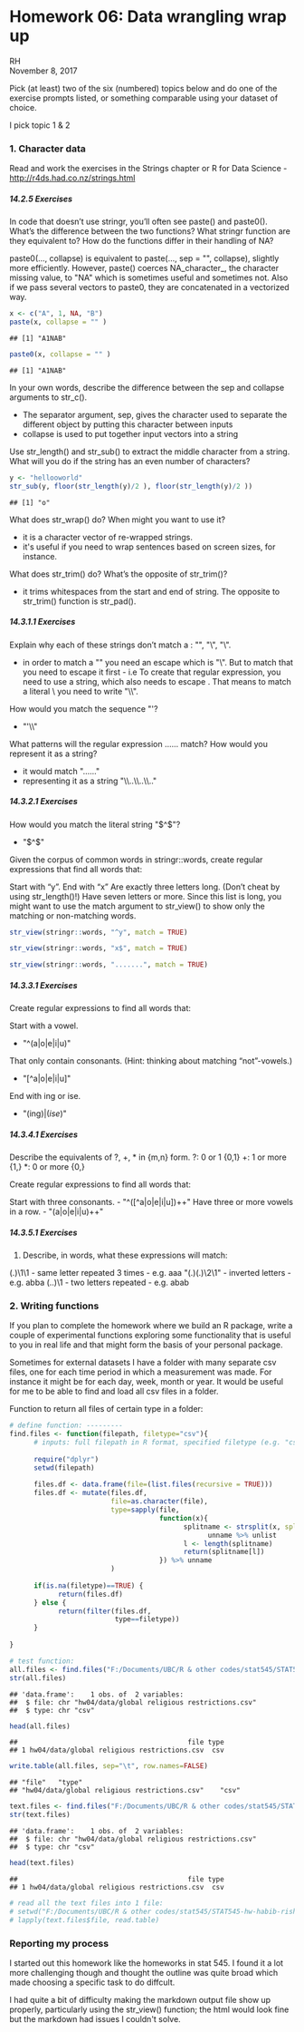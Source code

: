 # Homework 06: Data wrangling wrap up
RH  
November 8, 2017  




Pick (at least) two of the six (numbered) topics below and do one of the exercise prompts listed, or something comparable using your dataset of choice.


I pick topic 1 & 2


### 1. Character data

Read and work the exercises in the Strings chapter or R for Data Science - http://r4ds.had.co.nz/strings.html


##### 14.2.5 Exercises

In code that doesn’t use stringr, you’ll often see paste() and paste0(). What’s the difference between the two functions? What stringr function are they equivalent to? How do the functions differ in their handling of NA?

paste0(..., collapse) is equivalent to paste(..., sep = "", collapse), slightly more efficiently. However, paste() coerces NA_character_, the character missing value, to "NA" which is sometimes useful and sometimes not. Also if we pass several vectors to paste0, they are concatenated in a vectorized way.


```r
x <- c("A", 1, NA, "B")
paste(x, collapse = "" )
```

```
## [1] "A1NAB"
```

```r
paste0(x, collapse = "" )
```

```
## [1] "A1NAB"
```


In your own words, describe the difference between the sep and collapse arguments to str_c().
- The separator argument, sep, gives the character used to separate the different object by putting this character between inputs
- collapse is used to put together input vectors into a string

Use str_length() and str_sub() to extract the middle character from a string. What will you do if the string has an even number of characters?


```r
y <- "hellooworld"
str_sub(y, floor(str_length(y)/2 ), floor(str_length(y)/2 ))
```

```
## [1] "o"
```


What does str_wrap() do? When might you want to use it?

- it is a character vector of re-wrapped strings.
- it's useful if you need to wrap sentences based on screen sizes, for instance.

What does str_trim() do? What’s the opposite of str_trim()?
- it trims whitespaces from the  start and end of string. The opposite to str_trim() function is str_pad().


##### 14.3.1.1 Exercises

Explain why each of these strings don’t match a \: "\", "\\", "\\\".
- in order to match a "\" you need an escape which is "\\". But to match that you need to escape it first - i.e To create that regular expression, you need to use a string, which also needs to escape \. That means to match a literal \ you need to write "\\\\".

How would you match the sequence "'\?
- "'\\\\"

What patterns will the regular expression \..\..\.. match? How would you represent it as a string?
- it would match "......"
- representing it as a string "\\\\.\.\\\\.\.\\\\.\."


##### 14.3.2.1 Exercises

How would you match the literal string "$^$"?
- "\$\^\$"

Given the corpus of common words in stringr::words, create regular expressions that find all words that:

Start with “y”.
End with “x”
Are exactly three letters long. (Don’t cheat by using str_length()!)
Have seven letters or more.
Since this list is long, you might want to use the match argument to str_view() to show only the matching or non-matching words.

```r
str_view(stringr::words, "^y", match = TRUE)
```

<!--html_preserve--><div id="htmlwidget-8b625d33bcb77098a761" style="width:960px;height:auto;" class="str_view html-widget"></div>
<script type="application/json" data-for="htmlwidget-8b625d33bcb77098a761">{"x":{"html":"<ul>\n  <li><span class='match'>y<\/span>ear<\/li>\n  <li><span class='match'>y<\/span>es<\/li>\n  <li><span class='match'>y<\/span>esterday<\/li>\n  <li><span class='match'>y<\/span>et<\/li>\n  <li><span class='match'>y<\/span>ou<\/li>\n  <li><span class='match'>y<\/span>oung<\/li>\n<\/ul>"},"evals":[],"jsHooks":[]}</script><!--/html_preserve-->

```r
str_view(stringr::words, "x$", match = TRUE)
```

<!--html_preserve--><div id="htmlwidget-1f2571cdcaada347bcf6" style="width:960px;height:auto;" class="str_view html-widget"></div>
<script type="application/json" data-for="htmlwidget-1f2571cdcaada347bcf6">{"x":{"html":"<ul>\n  <li>bo<span class='match'>x<\/span><\/li>\n  <li>se<span class='match'>x<\/span><\/li>\n  <li>si<span class='match'>x<\/span><\/li>\n  <li>ta<span class='match'>x<\/span><\/li>\n<\/ul>"},"evals":[],"jsHooks":[]}</script><!--/html_preserve-->

```r
str_view(stringr::words, ".......", match = TRUE)
```

<!--html_preserve--><div id="htmlwidget-d53c9eb000b52cff2dac" style="width:960px;height:auto;" class="str_view html-widget"></div>
<script type="application/json" data-for="htmlwidget-d53c9eb000b52cff2dac">{"x":{"html":"<ul>\n  <li><span class='match'>absolut<\/span>e<\/li>\n  <li><span class='match'>account<\/span><\/li>\n  <li><span class='match'>achieve<\/span><\/li>\n  <li><span class='match'>address<\/span><\/li>\n  <li><span class='match'>adverti<\/span>se<\/li>\n  <li><span class='match'>afterno<\/span>on<\/li>\n  <li><span class='match'>against<\/span><\/li>\n  <li><span class='match'>already<\/span><\/li>\n  <li><span class='match'>alright<\/span><\/li>\n  <li><span class='match'>althoug<\/span>h<\/li>\n  <li><span class='match'>america<\/span><\/li>\n  <li><span class='match'>another<\/span><\/li>\n  <li><span class='match'>apparen<\/span>t<\/li>\n  <li><span class='match'>appoint<\/span><\/li>\n  <li><span class='match'>approac<\/span>h<\/li>\n  <li><span class='match'>appropr<\/span>iate<\/li>\n  <li><span class='match'>arrange<\/span><\/li>\n  <li><span class='match'>associa<\/span>te<\/li>\n  <li><span class='match'>authori<\/span>ty<\/li>\n  <li><span class='match'>availab<\/span>le<\/li>\n  <li><span class='match'>balance<\/span><\/li>\n  <li><span class='match'>because<\/span><\/li>\n  <li><span class='match'>believe<\/span><\/li>\n  <li><span class='match'>benefit<\/span><\/li>\n  <li><span class='match'>between<\/span><\/li>\n  <li><span class='match'>brillia<\/span>nt<\/li>\n  <li><span class='match'>britain<\/span><\/li>\n  <li><span class='match'>brother<\/span><\/li>\n  <li><span class='match'>busines<\/span>s<\/li>\n  <li><span class='match'>certain<\/span><\/li>\n  <li><span class='match'>chairma<\/span>n<\/li>\n  <li><span class='match'>charact<\/span>er<\/li>\n  <li><span class='match'>Christm<\/span>as<\/li>\n  <li><span class='match'>colleag<\/span>ue<\/li>\n  <li><span class='match'>collect<\/span><\/li>\n  <li><span class='match'>college<\/span><\/li>\n  <li><span class='match'>comment<\/span><\/li>\n  <li><span class='match'>committ<\/span>ee<\/li>\n  <li><span class='match'>communi<\/span>ty<\/li>\n  <li><span class='match'>company<\/span><\/li>\n  <li><span class='match'>compare<\/span><\/li>\n  <li><span class='match'>complet<\/span>e<\/li>\n  <li><span class='match'>compute<\/span><\/li>\n  <li><span class='match'>concern<\/span><\/li>\n  <li><span class='match'>conditi<\/span>on<\/li>\n  <li><span class='match'>conside<\/span>r<\/li>\n  <li><span class='match'>consult<\/span><\/li>\n  <li><span class='match'>contact<\/span><\/li>\n  <li><span class='match'>continu<\/span>e<\/li>\n  <li><span class='match'>contrac<\/span>t<\/li>\n  <li><span class='match'>control<\/span><\/li>\n  <li><span class='match'>convers<\/span>e<\/li>\n  <li><span class='match'>correct<\/span><\/li>\n  <li><span class='match'>council<\/span><\/li>\n  <li><span class='match'>country<\/span><\/li>\n  <li><span class='match'>current<\/span><\/li>\n  <li><span class='match'>decisio<\/span>n<\/li>\n  <li><span class='match'>definit<\/span>e<\/li>\n  <li><span class='match'>departm<\/span>ent<\/li>\n  <li><span class='match'>describ<\/span>e<\/li>\n  <li><span class='match'>develop<\/span><\/li>\n  <li><span class='match'>differe<\/span>nce<\/li>\n  <li><span class='match'>difficu<\/span>lt<\/li>\n  <li><span class='match'>discuss<\/span><\/li>\n  <li><span class='match'>distric<\/span>t<\/li>\n  <li><span class='match'>documen<\/span>t<\/li>\n  <li><span class='match'>economy<\/span><\/li>\n  <li><span class='match'>educate<\/span><\/li>\n  <li><span class='match'>electri<\/span>c<\/li>\n  <li><span class='match'>encoura<\/span>ge<\/li>\n  <li><span class='match'>english<\/span><\/li>\n  <li><span class='match'>environ<\/span>ment<\/li>\n  <li><span class='match'>especia<\/span>l<\/li>\n  <li><span class='match'>evening<\/span><\/li>\n  <li><span class='match'>evidenc<\/span>e<\/li>\n  <li><span class='match'>example<\/span><\/li>\n  <li><span class='match'>exercis<\/span>e<\/li>\n  <li><span class='match'>expense<\/span><\/li>\n  <li><span class='match'>experie<\/span>nce<\/li>\n  <li><span class='match'>explain<\/span><\/li>\n  <li><span class='match'>express<\/span><\/li>\n  <li><span class='match'>finance<\/span><\/li>\n  <li><span class='match'>fortune<\/span><\/li>\n  <li><span class='match'>forward<\/span><\/li>\n  <li><span class='match'>functio<\/span>n<\/li>\n  <li><span class='match'>further<\/span><\/li>\n  <li><span class='match'>general<\/span><\/li>\n  <li><span class='match'>germany<\/span><\/li>\n  <li><span class='match'>goodbye<\/span><\/li>\n  <li><span class='match'>history<\/span><\/li>\n  <li><span class='match'>holiday<\/span><\/li>\n  <li><span class='match'>hospita<\/span>l<\/li>\n  <li><span class='match'>however<\/span><\/li>\n  <li><span class='match'>hundred<\/span><\/li>\n  <li><span class='match'>husband<\/span><\/li>\n  <li><span class='match'>identif<\/span>y<\/li>\n  <li><span class='match'>imagine<\/span><\/li>\n  <li><span class='match'>importa<\/span>nt<\/li>\n  <li><span class='match'>improve<\/span><\/li>\n  <li><span class='match'>include<\/span><\/li>\n  <li><span class='match'>increas<\/span>e<\/li>\n  <li><span class='match'>individ<\/span>ual<\/li>\n  <li><span class='match'>industr<\/span>y<\/li>\n  <li><span class='match'>instead<\/span><\/li>\n  <li><span class='match'>interes<\/span>t<\/li>\n  <li><span class='match'>introdu<\/span>ce<\/li>\n  <li><span class='match'>involve<\/span><\/li>\n  <li><span class='match'>kitchen<\/span><\/li>\n  <li><span class='match'>languag<\/span>e<\/li>\n  <li><span class='match'>machine<\/span><\/li>\n  <li><span class='match'>meaning<\/span><\/li>\n  <li><span class='match'>measure<\/span><\/li>\n  <li><span class='match'>mention<\/span><\/li>\n  <li><span class='match'>million<\/span><\/li>\n  <li><span class='match'>ministe<\/span>r<\/li>\n  <li><span class='match'>morning<\/span><\/li>\n  <li><span class='match'>necessa<\/span>ry<\/li>\n  <li><span class='match'>obvious<\/span><\/li>\n  <li><span class='match'>occasio<\/span>n<\/li>\n  <li><span class='match'>operate<\/span><\/li>\n  <li><span class='match'>opportu<\/span>nity<\/li>\n  <li><span class='match'>organiz<\/span>e<\/li>\n  <li><span class='match'>origina<\/span>l<\/li>\n  <li><span class='match'>otherwi<\/span>se<\/li>\n  <li><span class='match'>paragra<\/span>ph<\/li>\n  <li><span class='match'>particu<\/span>lar<\/li>\n  <li><span class='match'>pension<\/span><\/li>\n  <li><span class='match'>percent<\/span><\/li>\n  <li><span class='match'>perfect<\/span><\/li>\n  <li><span class='match'>perhaps<\/span><\/li>\n  <li><span class='match'>photogr<\/span>aph<\/li>\n  <li><span class='match'>picture<\/span><\/li>\n  <li><span class='match'>politic<\/span><\/li>\n  <li><span class='match'>positio<\/span>n<\/li>\n  <li><span class='match'>positiv<\/span>e<\/li>\n  <li><span class='match'>possibl<\/span>e<\/li>\n  <li><span class='match'>practis<\/span>e<\/li>\n  <li><span class='match'>prepare<\/span><\/li>\n  <li><span class='match'>present<\/span><\/li>\n  <li><span class='match'>pressur<\/span>e<\/li>\n  <li><span class='match'>presume<\/span><\/li>\n  <li><span class='match'>previou<\/span>s<\/li>\n  <li><span class='match'>private<\/span><\/li>\n  <li><span class='match'>probabl<\/span>e<\/li>\n  <li><span class='match'>problem<\/span><\/li>\n  <li><span class='match'>proceed<\/span><\/li>\n  <li><span class='match'>process<\/span><\/li>\n  <li><span class='match'>produce<\/span><\/li>\n  <li><span class='match'>product<\/span><\/li>\n  <li><span class='match'>program<\/span>me<\/li>\n  <li><span class='match'>project<\/span><\/li>\n  <li><span class='match'>propose<\/span><\/li>\n  <li><span class='match'>protect<\/span><\/li>\n  <li><span class='match'>provide<\/span><\/li>\n  <li><span class='match'>purpose<\/span><\/li>\n  <li><span class='match'>quality<\/span><\/li>\n  <li><span class='match'>quarter<\/span><\/li>\n  <li><span class='match'>questio<\/span>n<\/li>\n  <li><span class='match'>realise<\/span><\/li>\n  <li><span class='match'>receive<\/span><\/li>\n  <li><span class='match'>recogni<\/span>ze<\/li>\n  <li><span class='match'>recomme<\/span>nd<\/li>\n  <li><span class='match'>relatio<\/span>n<\/li>\n  <li><span class='match'>remembe<\/span>r<\/li>\n  <li><span class='match'>represe<\/span>nt<\/li>\n  <li><span class='match'>require<\/span><\/li>\n  <li><span class='match'>researc<\/span>h<\/li>\n  <li><span class='match'>resourc<\/span>e<\/li>\n  <li><span class='match'>respect<\/span><\/li>\n  <li><span class='match'>respons<\/span>ible<\/li>\n  <li><span class='match'>saturda<\/span>y<\/li>\n  <li><span class='match'>science<\/span><\/li>\n  <li><span class='match'>scotlan<\/span>d<\/li>\n  <li><span class='match'>secreta<\/span>ry<\/li>\n  <li><span class='match'>section<\/span><\/li>\n  <li><span class='match'>separat<\/span>e<\/li>\n  <li><span class='match'>serious<\/span><\/li>\n  <li><span class='match'>service<\/span><\/li>\n  <li><span class='match'>similar<\/span><\/li>\n  <li><span class='match'>situate<\/span><\/li>\n  <li><span class='match'>society<\/span><\/li>\n  <li><span class='match'>special<\/span><\/li>\n  <li><span class='match'>specifi<\/span>c<\/li>\n  <li><span class='match'>standar<\/span>d<\/li>\n  <li><span class='match'>station<\/span><\/li>\n  <li><span class='match'>straigh<\/span>t<\/li>\n  <li><span class='match'>strateg<\/span>y<\/li>\n  <li><span class='match'>structu<\/span>re<\/li>\n  <li><span class='match'>student<\/span><\/li>\n  <li><span class='match'>subject<\/span><\/li>\n  <li><span class='match'>succeed<\/span><\/li>\n  <li><span class='match'>suggest<\/span><\/li>\n  <li><span class='match'>support<\/span><\/li>\n  <li><span class='match'>suppose<\/span><\/li>\n  <li><span class='match'>surpris<\/span>e<\/li>\n  <li><span class='match'>telepho<\/span>ne<\/li>\n  <li><span class='match'>televis<\/span>ion<\/li>\n  <li><span class='match'>terribl<\/span>e<\/li>\n  <li><span class='match'>therefo<\/span>re<\/li>\n  <li><span class='match'>thirtee<\/span>n<\/li>\n  <li><span class='match'>thousan<\/span>d<\/li>\n  <li><span class='match'>through<\/span><\/li>\n  <li><span class='match'>thursda<\/span>y<\/li>\n  <li><span class='match'>togethe<\/span>r<\/li>\n  <li><span class='match'>tomorro<\/span>w<\/li>\n  <li><span class='match'>tonight<\/span><\/li>\n  <li><span class='match'>traffic<\/span><\/li>\n  <li><span class='match'>transpo<\/span>rt<\/li>\n  <li><span class='match'>trouble<\/span><\/li>\n  <li><span class='match'>tuesday<\/span><\/li>\n  <li><span class='match'>underst<\/span>and<\/li>\n  <li><span class='match'>univers<\/span>ity<\/li>\n  <li><span class='match'>various<\/span><\/li>\n  <li><span class='match'>village<\/span><\/li>\n  <li><span class='match'>wednesd<\/span>ay<\/li>\n  <li><span class='match'>welcome<\/span><\/li>\n  <li><span class='match'>whether<\/span><\/li>\n  <li><span class='match'>without<\/span><\/li>\n  <li><span class='match'>yesterd<\/span>ay<\/li>\n<\/ul>"},"evals":[],"jsHooks":[]}</script><!--/html_preserve-->

##### 14.3.3.1 Exercises

Create regular expressions to find all words that:

Start with a vowel.
- "^(a|o|e|i|u)"

That only contain consonants. (Hint: thinking about matching “not”-vowels.)
- "[^a|o|e|i|u]"

End with ing or ise.
- "(ing$)|(ise$)"

##### 14.3.4.1 Exercises

Describe the equivalents of ?, +, * in {m,n} form.
?: 0 or 1			{0,1}
+: 1 or more		{1,}
*: 0 or more		{0,}


Create regular expressions to find all words that:

Start with three consonants. - "^([^a|o|e|i|u])++"
Have three or more vowels in a row. - "(a|o|e|i|u)++"


##### 14.3.5.1 Exercises

1. Describe, in words, what these expressions will match:

(.)\1\1						- same letter repeated 3 times 	- e.g. aaa
"(.)(.)\\2\\1"				- inverted letters				- e.g. abba 
(..)\1 						- two letters repeated			- e.g. abab



### 2. Writing functions

If you plan to complete the homework where we build an R package, write a couple of experimental functions exploring some functionality that is useful to you in real life and that might form the basis of your personal package.

Sometimes for external datasets I have a folder with many separate csv files, one for each time period in which a measurement was made. For instance it might be for each day, week, month or year. It would be useful for me to be able to find and load all csv files in a folder.

Function to return all files of certain type in a folder: 


```r
# define function: ---------
find.files <- function(filepath, filetype="csv"){
      # inputs: full filepath in R format, specified filetype (e.g. "csv" is the default)
      
      require("dplyr")
      setwd(filepath)
      
      files.df <- data.frame(file=(list.files(recursive = TRUE)))
      files.df <- mutate(files.df, 
                         file=as.character(file), 
                         type=sapply(file, 
                                     function(x){
                                           splitname <- strsplit(x, split="\\.") %>% 
                                                 unname %>% unlist 
                                           l <- length(splitname)
                                           return(splitname[l])
                                     }) %>% unname 
                         )
      
      if(is.na(filetype)==TRUE) {
            return(files.df)
      } else {
            return(filter(files.df, 
                          type==filetype))
      }
      
}
```




```r
# test function:
all.files <- find.files("F:/Documents/UBC/R & other codes/stat545/STAT545-hw-habib-rishad")
str(all.files)
```

```
## 'data.frame':	1 obs. of  2 variables:
##  $ file: chr "hw04/data/global religious restrictions.csv"
##  $ type: chr "csv"
```

```r
head(all.files)
```

```
##                                          file type
## 1 hw04/data/global religious restrictions.csv  csv
```

```r
write.table(all.files, sep="\t", row.names=FALSE) 
```

```
## "file"	"type"
## "hw04/data/global religious restrictions.csv"	"csv"
```

```r
text.files <- find.files("F:/Documents/UBC/R & other codes/stat545/STAT545-hw-habib-rishad", "csv")
str(text.files)
```

```
## 'data.frame':	1 obs. of  2 variables:
##  $ file: chr "hw04/data/global religious restrictions.csv"
##  $ type: chr "csv"
```

```r
head(text.files)
```

```
##                                          file type
## 1 hw04/data/global religious restrictions.csv  csv
```






```r
# read all the text files into 1 file:
# setwd("F:/Documents/UBC/R & other codes/stat545/STAT545-hw-habib-rishad")
# lapply(text.files$file, read.table)
```


### Reporting my process

I started out this homework like the homeworks in stat 545. I found it a lot more challenging though and thought the outline was quite broad which made choosing a specific task to do diffcult. 

I had quite a bit of difficulty making the markdown output file show up properly, particularly using the str_view() function; the html would look fine but the markdown had issues I couldn't solve.
